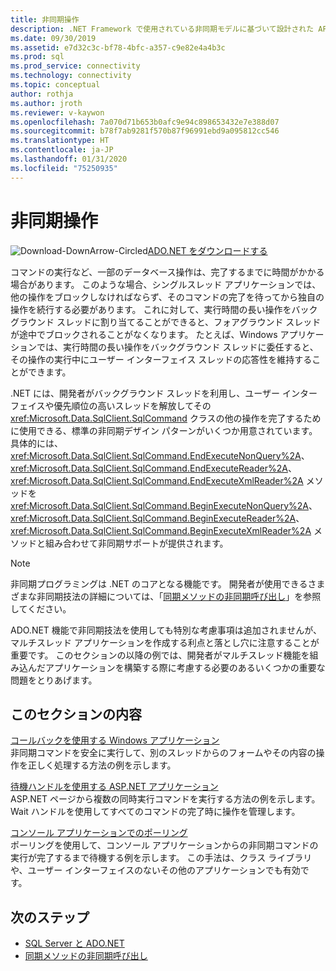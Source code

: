 ```yaml
---
title: 非同期操作
description: .NET Framework で使用されている非同期モデルに基づいて設計された API を使用し、非同期データベース操作を実行する方法について説明します。
ms.date: 09/30/2019
ms.assetid: e7d32c3c-bf78-4bfc-a357-c9e82e4a4b3c
ms.prod: sql
ms.prod_service: connectivity
ms.technology: connectivity
ms.topic: conceptual
author: rothja
ms.author: jroth
ms.reviewer: v-kaywon
ms.openlocfilehash: 7a070d71b653b0afc9e94c898653432e7e388d07
ms.sourcegitcommit: b78f7ab9281f570b87f96991ebd9a095812cc546
ms.translationtype: HT
ms.contentlocale: ja-JP
ms.lasthandoff: 01/31/2020
ms.locfileid: "75250935"
---
```

# <a name="asynchronous-operations"></a>非同期操作

![Download-DownArrow-Circled](../../../ssdt/media/download.png)[ADO.NET をダウンロードする](../../sql-connection-libraries.md#anchor-20-drivers-relational-access)

コマンドの実行など、一部のデータベース操作は、完了するまでに時間がかかる場合があります。 このような場合、シングルスレッド アプリケーションでは、他の操作をブロックしなければならず、そのコマンドの完了を待ってから独自の操作を続行する必要があります。 これに対して、実行時間の長い操作をバックグラウンド スレッドに割り当てることができると、フォアグラウンド スレッドが途中でブロックされることがなくなります。 たとえば、Windows アプリケーションでは、実行時間の長い操作をバックグラウンド スレッドに委任すると、その操作の実行中にユーザー インターフェイス スレッドの応答性を維持することができます。  
  
.NET には、開発者がバックグラウンド スレッドを利用し、ユーザー インターフェイスや優先順位の高いスレッドを解放してその <xref:Microsoft.Data.SqlClient.SqlCommand> クラスの他の操作を完了するために使用できる、標準の非同期デザイン パターンがいくつか用意されています。 具体的には、<xref:Microsoft.Data.SqlClient.SqlCommand.EndExecuteNonQuery%2A>、<xref:Microsoft.Data.SqlClient.SqlCommand.EndExecuteReader%2A>、<xref:Microsoft.Data.SqlClient.SqlCommand.EndExecuteXmlReader%2A> メソッドを <xref:Microsoft.Data.SqlClient.SqlCommand.BeginExecuteNonQuery%2A>、<xref:Microsoft.Data.SqlClient.SqlCommand.BeginExecuteReader%2A>、<xref:Microsoft.Data.SqlClient.SqlCommand.BeginExecuteXmlReader%2A> メソッドと組み合わせて非同期サポートが提供されます。  
  
> [!NOTE]
>  非同期プログラミングは .NET のコアとなる機能です。 開発者が使用できるさまざまな非同期技法の詳細については、「[同期メソッドの非同期呼び出し](https://docs.microsoft.com/dotnet/standard/asynchronous-programming-patterns/calling-synchronous-methods-asynchronously)」を参照してください。  
  
ADO.NET 機能で非同期技法を使用しても特別な考慮事項は追加されませんが、マルチスレッド アプリケーションを作成する利点と落とし穴に注意することが重要です。 このセクションの以降の例では、開発者がマルチスレッド機能を組み込んだアプリケーションを構築する際に考慮する必要のあるいくつかの重要な問題をとりあげます。  
  
## <a name="in-this-section"></a>このセクションの内容  
[コールバックを使用する Windows アプリケーション](windows-applications-callbacks.md)  
非同期コマンドを安全に実行して、別のスレッドからのフォームやその内容の操作を正しく処理する方法の例を示します。  
  
[待機ハンドルを使用する ASP.NET アプリケーション](aspnet-apps-use-wait-handles.md)  
ASP.NET ページから複数の同時実行コマンドを実行する方法の例を示します。Wait ハンドルを使用してすべてのコマンドの完了時に操作を管理します。  
  
[コンソール アプリケーションでのポーリング](poll-console-applications.md)  
ポーリングを使用して、コンソール アプリケーションからの非同期コマンドの実行が完了するまで待機する例を示します。 この手法は、クラス ライブラリや、ユーザー インターフェイスのないその他のアプリケーションでも有効です。  
  
## <a name="next-steps"></a>次のステップ
- [SQL Server と ADO.NET](index.md)
- [同期メソッドの非同期呼び出し](https://docs.microsoft.com/dotnet/standard/asynchronous-programming-patterns/calling-synchronous-methods-asynchronously)
